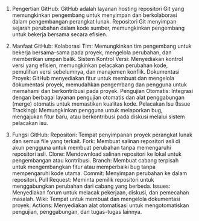 1. Pengertian GitHub:
GitHub adalah layanan hosting repositori Git yang memungkinkan pengembang untuk menyimpan dan berkolaborasi dalam pengembangan perangkat lunak. Repositori Git menyimpan sejarah perubahan dalam kode sumber, memungkinkan pengembang untuk bekerja bersama secara efisien.

2. Manfaat GitHub:
Kolaborasi Tim: Memungkinkan tim pengembang untuk bekerja bersama-sama pada proyek, mengelola perubahan, dan memberikan umpan balik.
Sistem Kontrol Versi: Menyediakan kontrol versi yang efisien, memungkinkan pelacakan perubahan kode, pemulihan versi sebelumnya, dan manajemen konflik.
Dokumentasi Proyek: GitHub menyediakan fitur untuk membuat dan mengelola dokumentasi proyek, memudahkan pengembang dan pengguna untuk memahami dan berkontribusi pada proyek.
Pengujian Otomatis: Integrasi dengan berbagai layanan pengujian otomatis dan alat penggabungan (merge) otomatis untuk memastikan kualitas kode.
Pelacakan Isu (Issue Tracking): Memungkinkan pengguna untuk melaporkan bug, mengajukan fitur baru, atau berkontribusi pada diskusi melalui sistem pelacakan isu.

3. Fungsi GitHub:
Repositori: Tempat penyimpanan proyek perangkat lunak dan semua file yang terkait.
Fork: Membuat salinan repositori asli di akun pengguna untuk membuat perubahan tanpa memengaruhi repositori asli.
Clone: Mendownload salinan repositori ke lokal untuk pengembangan atau kontribusi.
Branch: Membuat cabang terpisah untuk mengembangkan fitur atau memperbaiki bug tanpa mempengaruhi kode utama.
Commit: Menyimpan perubahan ke dalam repositori.
Pull Request: Meminta pemilik repositori untuk menggabungkan perubahan dari cabang yang berbeda.
Issues: Menyediakan forum untuk melacak pekerjaan, diskusi, dan pemecahan masalah.
Wiki: Tempat untuk membuat dan mengelola dokumentasi proyek.
Actions: Menyediakan alat otomatisasi untuk mengotomatiskan pengujian, penggabungan, dan tugas-tugas lainnya.
